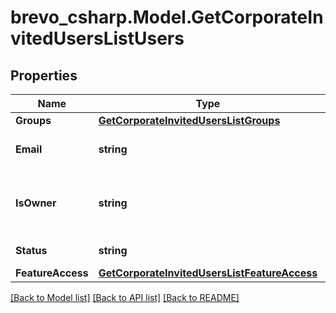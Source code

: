# brevo_csharp.Model.GetCorporateInvitedUsersListUsers
## Properties

Name | Type | Description | Notes
------------ | ------------- | ------------- | -------------
**Groups** | [**GetCorporateInvitedUsersListGroups**](GetCorporateInvitedUsersListGroups.md) |  | 
**Email** | **string** | Email address of the user. | 
**IsOwner** | **string** | Flag for indicating is user owner of the organization. | 
**Status** | **string** | Status of the invited user. | 
**FeatureAccess** | [**GetCorporateInvitedUsersListFeatureAccess**](GetCorporateInvitedUsersListFeatureAccess.md) |  | 

[[Back to Model list]](../README.md#documentation-for-models) [[Back to API list]](../README.md#documentation-for-api-endpoints) [[Back to README]](../README.md)

